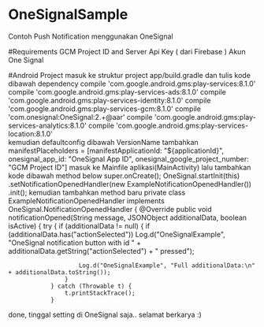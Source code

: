 # OneSignalSample
Contoh Push Notification menggunakan OneSignal

#Requirements
		GCM Project ID and Server Api Key ( dari Firebase )
		Akun One Signal
    
#Android Project
masuk ke struktur project app/build.gradle dan tulis kode dibawah dependency
        compile 'com.google.android.gms:play-services:8.1.0'
        compile 'com.google.android.gms:play-services-ads:8.1.0'
        compile 'com.google.android.gms:play-services-identity:8.1.0'
        compile 'com.google.android.gms:play-services-gcm:8.1.0'
        compile 'com.onesignal:OneSignal:2.+@aar'
        compile 'com.google.android.gms:play-services-analytics:8.1.0'
        compile 'com.google.android.gms:play-services-location:8.1.0'	
kemudian defaultconfig dibawah VersionName tambahkan
        manifestPlaceholders = [manifestApplicationId: "${applicationId}",
                                onesignal_app_id: "OneSignal App ID",
                                onesignal_google_project_number: "GCM Project ID"]
masuk ke Mainfile aplikasi(MainActivity) lalu tambahkan kode dibawah method below super.onCreate();
        OneSignal.startInit(this)
                .setNotificationOpenedHandler(new ExampleNotificationOpenedHandler())
                .init();
kemudian tambahkan method baru
        private class ExampleNotificationOpenedHandler implements OneSignal.NotificationOpenedHandler {
            @Override
            public void notificationOpened(String message, JSONObject additionalData, boolean isActive) {
                try {
                    if (additionalData != null) {
                        if (additionalData.has("actionSelected"))
                            Log.d("OneSignalExample", "OneSignal notification button with id " + additionalData.getString("actionSelected") + " pressed");

                        Log.d("OneSignalExample", "Full additionalData:\n" + additionalData.toString());
                    }
                } catch (Throwable t) {
                    t.printStackTrace();
                }		
done, tinggal setting di OneSignal saja.. selamat berkarya :)		
